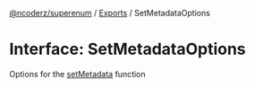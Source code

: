 [@ncoderz/superenum](../API.md) / [Exports](../modules.md) / SetMetadataOptions

# Interface: SetMetadataOptions

Options for the [setMetadata](EnumExtensions.md#setMetadata) function
